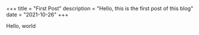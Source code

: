 +++
title = "First Post"
description = "Hello, this is the first post of this blog"
date = "2021-10-26"
+++

Hello, world

